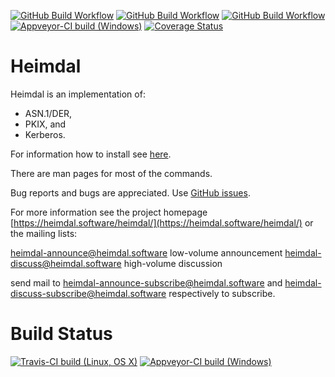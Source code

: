 [![GitHub Build Workflow](https://github.com/heimdal/heimdal/actions/workflows/linux.yml/badge.svg)](https://github.com/heimdal/heimdal/actions?query=workflow%3Alinux)
[![GitHub Build Workflow](https://github.com/heimdal/heimdal/actions/workflows/osx.yml/badge.svg)](https://github.com/heimdal/heimdal/actions?query=workflow%3Aosx)
[![GitHub Build Workflow](https://github.com/heimdal/heimdal/actions/workflows/windows.yml/badge.svg)](https://github.com/heimdal/heimdal/actions?query=workflow%3Awindows)
[![Appveyor-CI build (Windows)](https://ci.appveyor.com/api/projects/status/6j0k0m7kd6jjj4tw/branch/master?svg=true)](https://ci.appveyor.com/project/heimdal/heimdal/branch/master)
[![Coverage Status](https://coveralls.io/repos/github/heimdal/heimdal/badge.svg?branch=master)](https://coveralls.io/github/heimdal/heimdal?branch=master)

Heimdal
=======

Heimdal is an implementation of:

 - ASN.1/DER,
 - PKIX, and
 - Kerberos.

For information how to install see [here](https://github.com/heimdal/heimdal/wiki/Building-and-installing).

There are man pages for most of the commands.

Bug reports and bugs are appreciated.  Use [GitHub issues](https://www.heimdal.software/heimdal/issues).

For more information see the project homepage [https://heimdal.software/heimdal/](https://heimdal.software/heimdal/) or the mailing lists:

  heimdal-announce@heimdal.software	low-volume announcement
  heimdal-discuss@heimdal.software	high-volume discussion

send mail to [heimdal-announce-subscribe@heimdal.software](mailto:heimdal-announce-subscribe@heimdal.software) and
[heimdal-discuss-subscribe@heimdal.software](mailto:heimdal-discuss-subscribe@heimdal.software)
respectively to subscribe.


Build Status
============

[![Travis-CI build (Linux, OS X)](https://travis-ci.org/heimdal/heimdal.svg?branch=master)](https://travis-ci.org/heimdal/heimdal#)
[![Appveyor-CI build (Windows)](https://ci.appveyor.com/api/projects/status/6j0k0m7kd6jjj4tw/branch/master?svg=true)](https://ci.appveyor.com/project/heimdal/heimdal/branch/master)
